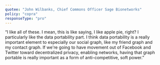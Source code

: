 ```yaml
---
quotee: "John Wilbanks, Chief Commons Officer Sage Bionetworks"
policy: "copra"
responseType: "pro"
---
```


“I like all of these. I mean, this is like saying, I like apple pie, right? I particularly like the data portability part. I think data portability is a really important element to especially our social graph, like my friend graph and my contact graph. If we're going to have movement out of Facebook and Twitter toward decentralized privacy, enabling networks, having that graph portable is really important as a form of anti-competitive, soft power.”
